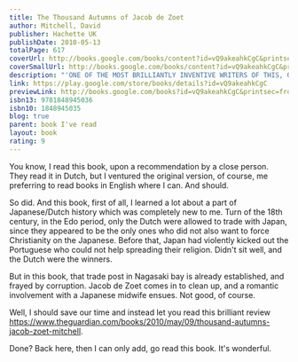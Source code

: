 ```yaml
---
title: The Thousand Autumns of Jacob de Zoet
author: Mitchell, David
publisher: Hachette UK
publishDate: 2010-05-13
totalPage: 617
coverUrl: http://books.google.com/books/content?id=vQ9akeahkCgC&printsec=frontcover&img=1&zoom=1&edge=curl&source=gbs_api
coverSmallUrl: http://books.google.com/books/content?id=vQ9akeahkCgC&printsec=frontcover&img=1&zoom=5&edge=curl&source=gbs_api
description: "'ONE OF THE MOST BRILLIANTLY INVENTIVE WRITERS OF THIS, OR ANY, COUNTRY' INDEPENDENT Shortlisted for the James Tait Black Memorial and Commonwealth Writers' Prizes 'Thrillingly suspenseful' SUNDAY TIMES 'Stunning' INDEPENDENT ON SUNDAY 'Brilliant' THE TIMES 'Entirely original' OBSERVER 'A classic' WASHINGTON POST The Sunday Times Number One bestseller from the author of Cloud Atlas and Utopia Avenue In your hands is a place like no other: a tiny, man-made island in the bay of Nagasaki, for two hundred years the sole gateway between Japan and the West. Here, in the dying days of the eighteenth century, a young Dutch clerk arrives to make his fortune. Instead he loses his heart. Step onto the streets of Dejima and mingle with scheming traders, spies, interpreters, servants and concubines as two cultures converge. In a tale of integrity and corruption, passion and power, the key is control - of riches and minds, and over death itself. PRAISE FOR DAVID MITCHELL 'A thrilling and gifted writer' FINANCIAL TIMES 'Dizzyingly, dazzlingly good' DAILY MAIL 'Mitchell is, clearly, a genius' NEW YORK TIMES BOOK REVIEW 'An author of extraordinary ambition and skill' INDEPENDENT ON SUNDAY 'A superb storyteller' THE NEW YORKER"
link: https://play.google.com/store/books/details?id=vQ9akeahkCgC
previewLink: http://books.google.com/books?id=vQ9akeahkCgC&printsec=frontcover&dq=jacob+de+zoet&hl=&as_pt=BOOKS&cd=2&source=gbs_api
isbn13: 9781848945036
isbn10: 1848945035
blog: true
parent: book I've read
layout: book
rating: 9
---
```

  
You know, I read this book, upon a recommendation by a close person.  They read it in Dutch, but I ventured the original version, of course, me preferring to read books in English where I can.  And should.  
  
So did.  And this book, first of all, I learned a lot about a part of Japanese/Dutch history which was completely new to me.  Turn of the 18th century, in the Edo period, only the Dutch were allowed to trade with Japan, since they appeared to be the only ones who did not also want to force Christianity on the Japanese.  Before that, Japan had violently kicked out the Portuguese who could not help spreading their religion.  Didn't sit well, and the Dutch were the winners.  
  
But in this book, that trade post in Nagasaki bay is already established, and frayed by corruption.  Jacob de Zoet comes in to clean up, and a romantic involvement with a Japanese midwife ensues.  Not good, of course.  
  
Well, I should save our time and instead let you read this brilliant review https://www.theguardian.com/books/2010/may/09/thousand-autumns-jacob-zoet-mitchell.    
  
Done?  Back here, then I can only add, go read this book.  It's wonderful.